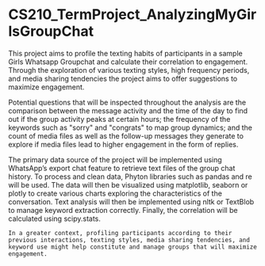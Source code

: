 # CS210_TermProject_AnalyzingMyGirlsGroupChat
  This project aims to profile the texting habits of participants in a sample Girls Whatsapp Groupchat and calculate their correlation to engagement. Through the exploration of various texting styles, high frequency periods, and media sharing tendencies the project aims to offer suggestions to maximize engagement.
  
  Potential questions that will be inspected throughout the analysis are the comparison between the message activity and the time of the day to find out if the group activity peaks at certain hours; the frequency of the keywords such as "sorry" and "congrats" to map group dynamics; and the count of media files as well as the follow-up messages they generate to explore if media files lead to higher engagement in the form of replies.

  The primary data source of the project will be implemented using WhatsApp’s export chat feature to retrieve text files of the group chat history. To process and clean data, Phyton libraries such as pandas and re will be used. The data will then be visualized using matplotlib, seaborn or plotly to create various charts exploring the characteristics of the conversation. Text analysis will then be implemented using nltk or TextBlob to manage keyword extraction correctly. Finally, the correlation will be calculated using scipy.stats.

	In a greater context, profiling participants according to their previous interactions, texting styles, media sharing tendencies, and keyword use might help constitute and manage groups that will maximize engagement. 
